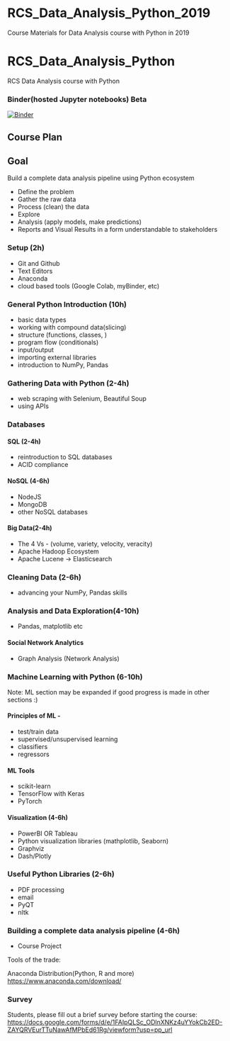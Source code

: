 # RCS_Data_Analysis_Python_2019
Course Materials for Data Analysis course with Python in 2019

# RCS_Data_Analysis_Python
RCS Data Analysis course with Python

### Binder(hosted Jupyter notebooks) Beta
[![Binder](https://mybinder.org/badge.svg)](https://mybinder.org/v2/gh/ValRCS/RCS_Data_Analysis_Python_2019/master)

## Course Plan

## Goal
Build a complete data analysis pipeline using Python ecosystem

* Define the problem
* Gather the raw data
* Process (clean) the data
* Explore
* Analysis (apply models, make predictions)
* Reports and Visual Results in a form understandable to stakeholders

### Setup (2h)
* Git and Github
* Text Editors
* Anaconda 
* cloud based tools (Google Colab, myBinder, etc)

### General Python Introduction (10h)
* basic data types 
* working with compound data(slicing)
* structure (functions, classes, )
* program flow (conditionals)
* input/output
* importing external libraries
* introduction to NumPy, Pandas

### Gathering Data with Python (2-4h)
* web scraping with Selenium, Beautiful Soup
* using APIs

### Databases
#### SQL (2-4h)
* reintroduction to SQL databases
* ACID compliance

#### NoSQL (4-6h)
* NodeJS
* MongoDB
* other NoSQL databases

#### Big Data(2-4h)
* The 4 Vs - (volume, variety, velocity, veracity)
* Apache Hadoop Ecosystem
* Apache Lucene -> Elasticsearch

### Cleaning Data (2-6h)
* advancing your NumPy, Pandas skills

### Analysis and Data Exploration(4-10h)
* Pandas, matplotlib etc

#### Social Network Analytics
* Graph Analysis (Network Analysis)

### Machine Learning with Python (6-10h)
Note: ML section may be expanded if good progress is made in other sections :)
#### Principles of ML -
* test/train data
* supervised/unsupervised learning
* classifiers
* regressors

#### ML Tools
* scikit-learn
* TensorFlow with Keras
* PyTorch


#### Visualization (4-6h)
* PowerBI OR Tableau
* Python visualization libraries (mathplotlib, Seaborn)
* Graphviz
* Dash/Plotly

### Useful Python Libraries (2-6h)
* PDF processing
* email
* PyQT
* nltk

### Building a complete data analysis pipeline (4-6h)
* Course Project

Tools of the trade:

Anaconda Distribution(Python, R and more)
https://www.anaconda.com/download/

### Survey
Students, please fill out a brief survey before starting the course:
https://docs.google.com/forms/d/e/1FAIpQLSc_ODlnXNKz4uYYokCb2ED-ZAYQRVEurTTuNawAfMPbEd61Rg/viewform?usp=pp_url

